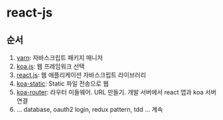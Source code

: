 # react-js

## 순서

1. [yarn](docs/001.yarn.md): 자바스크립트 패키지 매니저
1. [koa.js](docs/002.koa.md): 웹 프레임워크 선택
1. [react.js](docs/003.react.md): 웹 애플리케이션 자바스크립트 라이브러리
1. [koa-static](docs/004.koa-static.md): Static 파일 전송으로 웹
1. [koa-router](docs/005.koa-router.md): 라우터 미들웨어. URL 만들기. 개발 서버에서 react 앱과 koa 서버 연결
1. ... database, oauth2 login, redux pattern, tdd ... 계속
